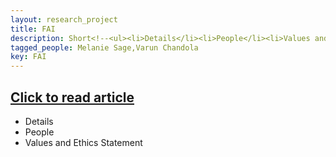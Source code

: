 ```yaml
---
layout: research_project
title: FAI
description: Short<!--<ul><li>Details</li><li>People</li><li>Values and Ethics Statement</li></ul>-->
tagged_people: Melanie Sage,Varun Chandola
key: FAI
---
```


<html>
    <h2 class="title"><a href="http://www.buffalo.edu/ubnow/stories/2020/02/grant-ai-foster-care.html" target="_blank">Click to read article</a></h2>
    <p class="description"><ul><li>Details</li><li>People</li><li>Values and Ethics Statement</li></ul></p>
</html>
